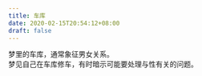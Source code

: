 ```yaml
---
title: 车库
date: 2020-02-15T20:54:12+08:00
draft: false
---
```


梦里的车库，通常象征男女关系。<br>
梦见自己在车库修车，有时暗示可能要处理与性有关的问题。<br>
